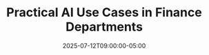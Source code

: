 ---
title: "Practical AI Use Cases in Finance Departments"
date: 2025-07-12T09:00:00-05:00
draft: false
description: "Detailed case studies of successful AI implementations across treasury, financial close, FP&A, tax, and other finance functions."
slug: "practical-ai-use-cases-finance-departments"
tags: ["AI use cases", "finance applications", "treasury AI", "tax automation", "FP&A AI"]
categories: ["Finance Leadership in the AI Era"]
series: ["Financial Leadership in the AI Era"]
series_order: 11
showToc: true
--- 